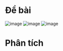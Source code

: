 # Đề bài
![image](https://github.com/VanHoang110802/Competitive_Programming/assets/108053955/17d96f20-3dea-4fb7-9100-3dd94c8e1011)
![image](https://github.com/VanHoang110802/Competitive_Programming/assets/108053955/ddf59db0-8428-49b6-b222-6798ad20ba1a)
![image](https://github.com/VanHoang110802/Competitive_Programming/assets/108053955/43da6b24-0578-44d4-af27-082797c8dff4)

# Phân tích
